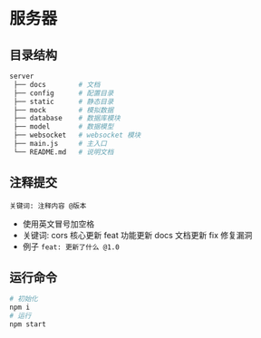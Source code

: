 # 服务器

## 目录结构

```bash
server
 ├── docs        # 文档
 ├── config      # 配置目录
 ├── static      # 静态目录
 ├── mock        # 模拟数据
 ├── database    # 数据库模块
 ├── model       # 数据模型
 ├── websocket   # websocket 模块
 ├── main.js     # 主入口
 └── README.md   # 说明文档
```

## 注释提交

`关键词: 注释内容 @版本`

- 使用英文冒号加空格
- 关键词: cors 核心更新 feat 功能更新 docs 文档更新 fix 修复漏洞
- 例子 `feat: 更新了什么 @1.0`

## 运行命令

```bash
# 初始化
npm i
# 运行
npm start
```
